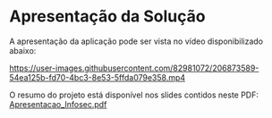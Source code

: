 # Apresentação da Solução

A apresentação da aplicação pode ser vista no vídeo disponibilizado abaixo:

https://user-images.githubusercontent.com/82981072/206873589-54ea125b-fd70-4bc3-8e53-5ffda079e358.mp4

O resumo do projeto está disponível nos slides contidos neste PDF: [Apresentacao_Infosec.pdf](https://github.com/ICEI-PUC-Minas-PMV-ADS/pmv-ads-2022-2-e1-proj-web-t2-seguranca_informacao/files/10202452/Apresentacao_Infosec.pdf)

